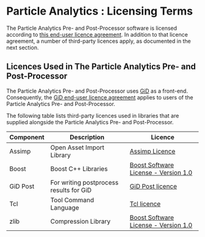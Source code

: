 # Particle Analytics : Licensing Terms

The Particle Analytics Pre- and Post-Processor software is licensed according to [this end-user licence agreement](licensing/particle_analytics_licence.md).  In addition to that licence agreement, a number of third-party licences apply, as documented in the next section.

## Licences Used in The Particle Analytics Pre- and Post-Processor

The Particle Analytics Pre- and Post-Processor uses [GiD](http://www.gidhome.com/) as a front-end.  Consequently, the [GiD end-user licence agreement](licensing/third_party/gid_frontend_licence.txt) applies to users of the Particle Analytics Pre- and Post-Processor.

The following table lists third-party licences used in libraries that are supplied alongside the Particle Analytics Pre- and Post-Processor.

Component | Description | Licence
----------|-------------|---------
Assimp | Open Asset Import Library | [Assimp Licence](licensing/third_party/assimp_licence.txt)
Boost | Boost C++ Libraries | [Boost Software License - Version 1.0](licensing/third_party/boost_licence.txt)
GiD Post | For writing postprocess results for GiD | [GiD Post licence](licensing/third_party/gidpost_licence.txt)
Tcl | Tool Command Language | [Tcl licence](licensing/third_party/tcl_licence.txt)
zlib | Compression Library | [Boost Software License - Version 1.0](licensing/third_party/zlib_licence.txt)


